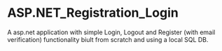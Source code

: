 # ASP.NET_Registration_Login
A asp.net application with simple Login, Logout and Register (with email verification) functionality biult from scratch and using a local SQL DB.

